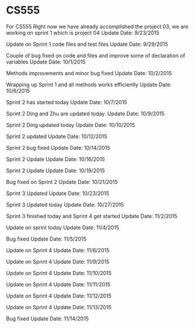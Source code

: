 # CS555
For CS555
Right now we have already accomplished the project 03, we are working on sprint 1 which is project 04
Update Date: 9/23/2015

Update on Sprint 1 code files and test files
Update Date: 9/29/2015

Couple of bug fixed on code and files and improve some of declaration of variables
Update Date: 10/1/2015

Methods improvements and minor bug fixed
Update Date: 10/2/2015

Wrapping up Sprint 1 and all methods works efficiently
Update Date: 10/6/2015

Sprint 2 has started today
Update Date: 10/7/2015

Sprint 2 Ding and Zhu are updated today.
Update Date: 10/9/2015

Sprint 2 Ding updated today
Update Date: 10/10/2015

Sprint 2 updated
Update Date: 10/12/2015

Sprint 2 bug fixed
Update Date: 10/14/2015

Sprint 2 Update
Update Date: 10/16/2015

Sprint 2 Update
Update Date: 10/19/2015

Bug fixed on Sprint 2
Update Date: 10/21/2015

Sprint 3 Updated 
Update Date: 10/23/2015

Sprint 3 Updated today
Update Date: 10/27/2015

Sprint 3 finished today and Sprint 4 get started
Update Date: 11/2/2015

Update on sprint today
Update Date: 11/4/2015

Bug fixed
Update Date: 11/5/2015

Update on Sprint 4
Update Date: 11/6/2015

Update on Sprint 4
Update Date: 11/9/2015

Update on Sprint 4
Update Date: 11/10/2015

Update on Sprint 4
Update Date: 11/11/2015

Update on Sprint 4
Update Date: 11/12/2015

Update on Sprint 4
Update Date: 11/13/2015

Bug fixed
Update Date: 11/14/2015
